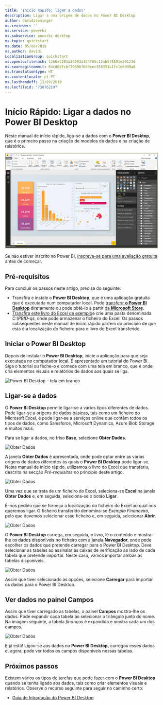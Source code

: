 ```yaml
---
title: 'Início Rápido: ligar a dados'
description: Ligar a uma origem de dados no Power BI Desktop
author: davidiseminger
ms.reviewer: ''
ms.service: powerbi
ms.subservice: powerbi-desktop
ms.topic: quickstart
ms.date: 05/08/2019
ms.author: davidi
LocalizationGroup: quickstart
ms.openlocfilehash: 1366a5281a36293a484f08c12ab9f8891e29123d
ms.sourcegitcommit: 64c860fcbf2969bf089cec358331a1fc1e0d39a8
ms.translationtype: HT
ms.contentlocale: pt-PT
ms.lasthandoff: 11/09/2019
ms.locfileid: "73876219"
---
```

# <a name="quickstart-connect-to-data-in-power-bi-desktop"></a>Início Rápido: Ligar a dados no Power BI Desktop

Neste manual de início rápido, liga-se a dados com o **Power BI Desktop**, que é o primeiro passo na criação de modelos de dados e na criação de relatórios.

![Power BI Desktop](media/desktop-what-is-desktop/what-is-desktop_01.png)

Se não estiver inscrito no Power BI, [inscreva-se para uma avaliação gratuita](https://app.powerbi.com/signupredirect?pbi_source=web) antes de começar.

## <a name="prerequisites"></a>Pré-requisitos

Para concluir os passos neste artigo, precisa do seguinte:
* Transfira e instale o **Power BI Desktop**, que é uma aplicação gratuita que é executada num computador local. Pode [transferir **o Power BI Desktop**](https://powerbi.microsoft.com/desktop) diretamente ou pode obtê-lo a partir [da **Microsoft Store**](https://aka.ms/pbidesktopstore).
* [Transfira este livro do Excel de exemplo](https://go.microsoft.com/fwlink/?LinkID=521962)e crie uma pasta denominada *C:\PBID-qs*, onde pode armazenar o ficheiro do Excel. Os passos subsequentes neste manual de início rápido partem do princípio de que esta é a localização do ficheiro para o livro do Excel transferido.

## <a name="launch-power-bi-desktop"></a>Iniciar o Power BI Desktop

Depois de instalar o **Power BI Desktop**, inicie a aplicação para que seja executada no computador local. É apresentado um tutorial do Power BI. Siga o tutorial ou feche-o e comece com uma tela em branco, que é onde cria elementos visuais e relatórios de dados aos quais se liga. 

![Power BI Desktop – tela em branco](media/desktop-quickstart-connect-to-data/qs-connect-data_01.png)

## <a name="connect-to-data"></a>Ligar-se a dados

O **Power BI Desktop** permite ligar-se a vários tipos diferentes de dados. Pode ligar-se a origens de dados básicas, tais como um ficheiro do Microsoft Excel, e pode ligar-se a serviços online que contêm todos os tipos de dados, como Salesforce, Microsoft Dynamics, Azure Blob Storage e muitos mais.

Para se ligar a dados, no friso **Base**, selecione **Obter Dados**.

![Obter Dados](media/desktop-quickstart-connect-to-data/qs-connect-data_02.png)

A janela **Obter Dados** é apresentada, onde pode optar entre as várias origens de dados diferentes às quais o **Power BI Desktop** pode ligar-se. Neste manual de início rápido, utilizamos o livro do Excel que transferiu, descrito na secção *Pré-requisitos* no princípio deste artigo.

![Obter Dados](media/desktop-quickstart-connect-to-data/qs-connect-data_03.png)

Uma vez que se trata de um ficheiro do Excel, seleciona-se **Excel** na janela **Obter Dados** e, em seguida, seleciona-se o botão **Ligar**.

É-nos pedido que se forneça a localização do ficheiro do Excel ao qual nos queremos ligar. O ficheiro transferido denomina-se *Exemplo Financeiro*, pelo que devemos selecionar esse ficheiro e, em seguida, selecionar **Abrir**.

![Obter Dados](media/desktop-quickstart-connect-to-data/qs-connect-data_04.png)

O **Power BI Desktop** carrega, em seguida, o livro, lê o conteúdo e mostra-lhe os dados disponíveis no ficheiro com a janela **Navegador**, onde pode escolher os dados que pretende carregar para o Power BI Desktop. Deve selecionar as tabelas ao assinalar as caixas de verificação ao lado de cada tabela que pretende importar. Neste caso, vamos importar ambas as tabelas disponíveis.

![Obter Dados](media/desktop-quickstart-connect-to-data/qs-connect-data_05.png)

Assim que tiver selecionado as opções, selecione **Carregar** para importar os dados para o Power BI Desktop.

## <a name="view-data-in-the-fields-pane"></a>Ver dados no painel Campos

Assim que tiver carregado as tabelas, o painel **Campos** mostra-lhe os dados. Pode expandir cada tabela ao selecionar o triângulo junto do nome. Na imagem seguinte, a tabela *finanças* é expandida e mostra cada um dos campos. 

![Obter Dados](media/desktop-quickstart-connect-to-data/qs-connect-data_06.png)

E já está! Ligou-se aos dados no **Power BI Desktop**, carregou esses dados e, agora, pode ver todos os campos disponíveis nessas tabelas.

## <a name="next-steps"></a>Próximos passos

Existem vários os tipos de tarefas que pode fazer com o **Power BI Desktop** quando se tenha ligado aos dados, tais como criar elementos visuais e relatórios. Observe o recurso seguinte para seguir no caminho certo:

* [Guia de Introdução do Power BI Desktop](desktop-getting-started.md)
